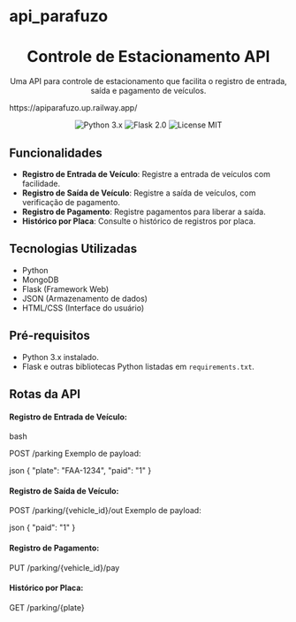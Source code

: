 ﻿# api_parafuzo
<h1 align="center">Controle de Estacionamento API</h1>

<p align="center">Uma API para controle de estacionamento que facilita o registro de entrada, saída e pagamento de veículos.</p>
<p>https://apiparafuzo.up.railway.app/</p>

<p align="center">
  <img src="https://img.shields.io/badge/Python-3.x-blue.svg" alt="Python 3.x">
  <img src="https://img.shields.io/badge/Flask-2.0-green.svg" alt="Flask 2.0">
  <img src="https://img.shields.io/badge/License-MIT-yellow.svg" alt="License MIT">
</p>

## Funcionalidades

- **Registro de Entrada de Veículo**: Registre a entrada de veículos com facilidade.
- **Registro de Saída de Veículo**: Registre a saída de veículos, com verificação de pagamento.
- **Registro de Pagamento**: Registre pagamentos para liberar a saída.
- **Histórico por Placa**: Consulte o histórico de registros por placa.

## Tecnologias Utilizadas

- Python
- MongoDB
- Flask (Framework Web)
- JSON (Armazenamento de dados)
- HTML/CSS (Interface do usuário)


## Pré-requisitos

- Python 3.x instalado.
- Flask e outras bibliotecas Python listadas em `requirements.txt`.


## Rotas da API
#### Registro de Entrada de Veículo:

bash

POST /parking
Exemplo de payload:

json
{
  "plate": "FAA-1234",
  "paid": "1"
}

#### Registro de Saída de Veículo:

POST /parking/{vehicle_id}/out
Exemplo de payload:

json
{
  "paid": "1"
}

#### Registro de Pagamento:

PUT /parking/{vehicle_id}/pay

#### Histórico por Placa:

GET /parking/{plate}
